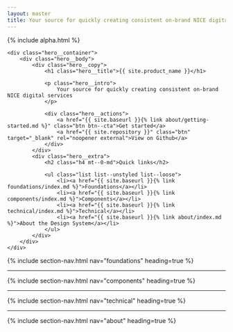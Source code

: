 ```yaml
---
layout: master
title: Your source for quickly creating consistent on-brand NICE digital services
---
```


<div class="hero">
    {% include alpha.html %}

    <div class="hero__container">
        <div class="hero__body">
            <div class="hero__copy">
                <h1 class="hero__title">{{ site.product_name }}</h1>

                <p class="hero__intro">
                    Your source for quickly creating consistent on-brand NICE digital services
                </p>

                <div class="hero__actions">
                    <a href="{{ site.baseurl }}{% link about/getting-started.md %}" class="btn btn--cta">Get started</a>
                    <a href="{{ site.repository }}" class="btn" target="_blank" rel="noopener external">View on Github</a>
                </div>
            </div>
            <div class="hero__extra">
                <h2 class="h4 mt--0-md">Quick links</h2>

                <ul class="list list--unstyled list--loose">
                    <li><a href="{{ site.baseurl }}{% link foundations/index.md %}">Foundations</a></li>
                    <li><a href="{{ site.baseurl }}{% link components/index.md %}">Components</a></li>
                    <li><a href="{{ site.baseurl }}{% link technical/index.md %}">Technical</a></li>
                    <li><a href="{{ site.baseurl }}{% link about/index.md %}">About the Design System</a></li>
                </ul>
            </div>
        </div>
    </div>
</div>

<div class="container" markdown="1">

{% include section-nav.html nav="foundations" heading=true %}

___

{% include section-nav.html nav="components" heading=true %}

___

{% include section-nav.html nav="technical" heading=true %}

___

{% include section-nav.html nav="about" heading=true %}

</div>